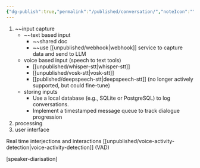 ```yaml
---
{"dg-publish":true,"permalink":"/published/conversation/","noteIcon":""}
---
```


1. ~~input capture
	- ~~text based input
		- ~~shared doc
		- ~~use [[unpublished/webhook\|webhook]] service to capture data and send to LLM
	- voice based input (speech to text tools)
		- [[unpublished/whisper-stt\|whisper-stt]] 
		- [[unpublished/vosk-stt\|vosk-stt]]
		- [[published/deepspeech-stt\|deepspeech-stt]] (no longer actively supported, but could fine-tune)
	- storing inputs
		- Use a local database (e.g., SQLite or PostgreSQL) to log conversations.
		- Implement a timestamped message queue to track dialogue progression
2. processing 
3. user interface

Real time interjections and interactions
[[unpublished/voice-activity-detection\|voice-activity-detection]] (VAD)

[speaker-diarisation]